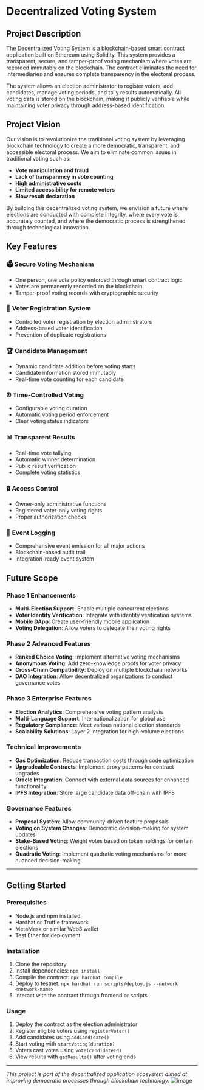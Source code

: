 # Decentralized Voting System

## Project Description

The Decentralized Voting System is a blockchain-based smart contract application built on Ethereum using Solidity. This system provides a transparent, secure, and tamper-proof voting mechanism where votes are recorded immutably on the blockchain. The contract eliminates the need for intermediaries and ensures complete transparency in the electoral process.

The system allows an election administrator to register voters, add candidates, manage voting periods, and tally results automatically. All voting data is stored on the blockchain, making it publicly verifiable while maintaining voter privacy through address-based identification.

## Project Vision

Our vision is to revolutionize the traditional voting system by leveraging blockchain technology to create a more democratic, transparent, and accessible electoral process. We aim to eliminate common issues in traditional voting such as:

- **Vote manipulation and fraud**
- **Lack of transparency in vote counting**
- **High administrative costs**
- **Limited accessibility for remote voters**
- **Slow result declaration**

By building this decentralized voting system, we envision a future where elections are conducted with complete integrity, where every vote is accurately counted, and where the democratic process is strengthened through technological innovation.

## Key Features

### 🗳️ **Secure Voting Mechanism**
- One person, one vote policy enforced through smart contract logic
- Votes are permanently recorded on the blockchain
- Tamper-proof voting records with cryptographic security

### 👥 **Voter Registration System**
- Controlled voter registration by election administrators
- Address-based voter identification
- Prevention of duplicate registrations

### 🏆 **Candidate Management**
- Dynamic candidate addition before voting starts
- Candidate information stored immutably
- Real-time vote counting for each candidate

### ⏰ **Time-Controlled Voting**
- Configurable voting duration
- Automatic voting period enforcement
- Clear voting status indicators

### 📊 **Transparent Results**
- Real-time vote tallying
- Automatic winner determination
- Public result verification
- Complete voting statistics

### 🔒 **Access Control**
- Owner-only administrative functions
- Registered voter-only voting rights
- Proper authorization checks

### 📱 **Event Logging**
- Comprehensive event emission for all major actions
- Blockchain-based audit trail
- Integration-ready event system

## Future Scope

### Phase 1 Enhancements
- **Multi-Election Support**: Enable multiple concurrent elections
- **Voter Identity Verification**: Integrate with identity verification systems
- **Mobile DApp**: Create user-friendly mobile application
- **Voting Delegation**: Allow voters to delegate their voting rights

### Phase 2 Advanced Features
- **Ranked Choice Voting**: Implement alternative voting mechanisms
- **Anonymous Voting**: Add zero-knowledge proofs for voter privacy
- **Cross-Chain Compatibility**: Deploy on multiple blockchain networks
- **DAO Integration**: Allow decentralized organizations to conduct governance votes

### Phase 3 Enterprise Features
- **Election Analytics**: Comprehensive voting pattern analysis
- **Multi-Language Support**: Internationalization for global use
- **Regulatory Compliance**: Meet various national election standards
- **Scalability Solutions**: Layer 2 integration for high-volume elections

### Technical Improvements
- **Gas Optimization**: Reduce transaction costs through code optimization
- **Upgradeable Contracts**: Implement proxy patterns for contract upgrades
- **Oracle Integration**: Connect with external data sources for enhanced functionality
- **IPFS Integration**: Store large candidate data off-chain with IPFS

### Governance Features
- **Proposal System**: Allow community-driven feature proposals
- **Voting on System Changes**: Democratic decision-making for system updates
- **Stake-Based Voting**: Weight votes based on token holdings for certain elections
- **Quadratic Voting**: Implement quadratic voting mechanisms for more nuanced decision-making

---

## Getting Started

### Prerequisites
- Node.js and npm installed
- Hardhat or Truffle framework
- MetaMask or similar Web3 wallet
- Test Ether for deployment

### Installation
1. Clone the repository
2. Install dependencies: `npm install`
3. Compile the contract: `npx hardhat compile`
4. Deploy to testnet: `npx hardhat run scripts/deploy.js --network <network-name>`
5. Interact with the contract through frontend or scripts

### Usage
1. Deploy the contract as the election administrator
2. Register eligible voters using `registerVoter()`
3. Add candidates using `addCandidate()`
4. Start voting with `startVoting(duration)`
5. Voters cast votes using `vote(candidateId)`
6. View results with `getResults()` after voting ends

---

*This project is part of the decentralized application ecosystem aimed at improving democratic processes through blockchain technology.*
![image](https://github.com/user-attachments/assets/ac3b36ab-75f3-4c4c-bdce-13d48fa8360c)

